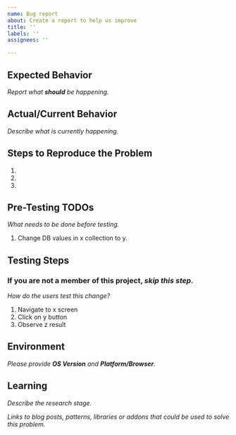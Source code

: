 ```yaml
---
name: Bug report
about: Create a report to help us improve
title: ''
labels: ''
assignees: ''

---
```


## Expected Behavior

_Report what **should** be happening._

## Actual/Current Behavior

_Describe what is currently happening._

## Steps to Reproduce the Problem

  1. 
  2. 
  3. 

## Pre-Testing TODOs

_What needs to be done before testing._

  1. Change DB values in x collection to y.

## Testing Steps

### If you are not a member of this project, _skip this step._

_How do the users test this change?_

  1. Navigate to x screen
  2. Click on y button
  3. Observe z result

## Environment

_Please provide **OS Version** and **Platform/Browser**._

## Learning

_Describe the research stage._

_Links to blog posts, patterns, libraries or addons that could be used to solve this problem._
